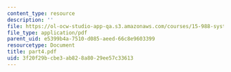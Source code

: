 ```yaml
---
content_type: resource
description: ''
file: https://ol-ocw-studio-app-qa.s3.amazonaws.com/courses/15-988-system-dynamics-self-study-fall-1998-spring-1999/3f20f29bcbe3ab828a8029ee57c33613_part4.pdf
file_type: application/pdf
parent_uid: e5399b4a-7510-d085-aeed-66c8e9603399
resourcetype: Document
title: part4.pdf
uid: 3f20f29b-cbe3-ab82-8a80-29ee57c33613
---
```

